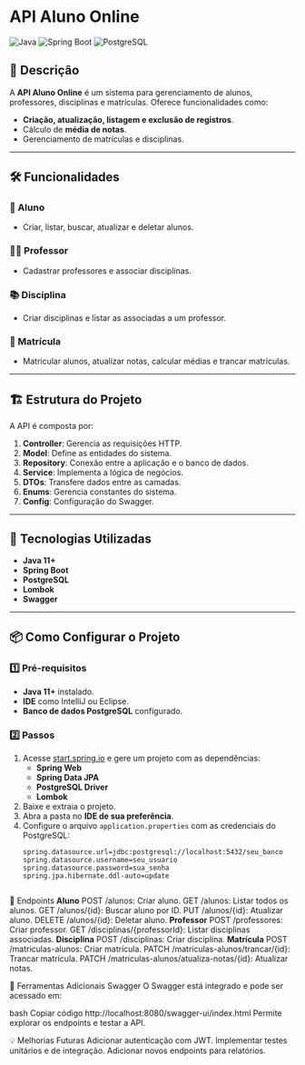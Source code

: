 # API Aluno Online

![Java](https://img.shields.io/badge/Java-ED8B00?style=for-the-badge&logo=java&logoColor=white)
![Spring Boot](https://img.shields.io/badge/Spring_Boot-6DB33F?style=for-the-badge&logo=spring&logoColor=white)
![PostgreSQL](https://img.shields.io/badge/PostgreSQL-336791?style=for-the-badge&logo=postgresql&logoColor=white)

## 📜 Descrição
A **API Aluno Online** é um sistema para gerenciamento de alunos, professores, disciplinas e matrículas. Oferece funcionalidades como:
- **Criação, atualização, listagem e exclusão de registros**.
- Cálculo de **média de notas**.
- Gerenciamento de matrículas e disciplinas.

---

## 🛠️ Funcionalidades
### 📘 Aluno
- Criar, listar, buscar, atualizar e deletar alunos.
### 👨‍🏫 Professor
- Cadastrar professores e associar disciplinas.
### 📚 Disciplina
- Criar disciplinas e listar as associadas a um professor.
### 📝 Matrícula
- Matricular alunos, atualizar notas, calcular médias e trancar matrículas.

---

## 🏗️ Estrutura do Projeto
A API é composta por:
1. **Controller**: Gerencia as requisições HTTP.
2. **Model**: Define as entidades do sistema.
3. **Repository**: Conexão entre a aplicação e o banco de dados.
4. **Service**: Implementa a lógica de negócios.
5. **DTOs**: Transfere dados entre as camadas.
6. **Enums**: Gerencia constantes do sistema.
7. **Config**: Configuração do Swagger.

---

## 🚀 Tecnologias Utilizadas
- **Java 11+**
- **Spring Boot**
- **PostgreSQL**
- **Lombok**
- **Swagger**

---

## 📦 Como Configurar o Projeto

### 1️⃣ Pré-requisitos
- **Java 11+** instalado.
- **IDE** como IntelliJ ou Eclipse.
- **Banco de dados PostgreSQL** configurado.

### 2️⃣ Passos
1. Acesse [start.spring.io](https://start.spring.io/) e gere um projeto com as dependências:
   - **Spring Web**
   - **Spring Data JPA**
   - **PostgreSQL Driver**
   - **Lombok**
2. Baixe e extraia o projeto.
3. Abra a pasta no **IDE de sua preferência**.
4. Configure o arquivo `application.properties` com as credenciais do PostgreSQL:
   ```properties
   spring.datasource.url=jdbc:postgresql://localhost:5432/seu_banco
   spring.datasource.username=seu_usuario
   spring.datasource.password=sua_senha
   spring.jpa.hibernate.ddl-auto=update


📖 Endpoints
**Aluno**
POST /alunos: Criar aluno.
GET /alunos: Listar todos os alunos.
GET /alunos/{id}: Buscar aluno por ID.
PUT /alunos/{id}: Atualizar aluno.
DELETE /alunos/{id}: Deletar aluno.
**Professor**
POST /professores: Criar professor.
GET /disciplinas/{professorId}: Listar disciplinas associadas.
**Disciplina**
POST /disciplinas: Criar disciplina.
**Matrícula**
POST /matriculas-alunos: Criar matrícula.
PATCH /matriculas-alunos/trancar/{id}: Trancar matrícula.
PATCH /matriculas-alunos/atualiza-notas/{id}: Atualizar notas.


🧰 Ferramentas Adicionais
Swagger
O Swagger está integrado e pode ser acessado em:

bash
Copiar código
http://localhost:8080/swagger-ui/index.html
Permite explorar os endpoints e testar a API.

💡 Melhorias Futuras
Adicionar autenticação com JWT.
Implementar testes unitários e de integração.
Adicionar novos endpoints para relatórios.

